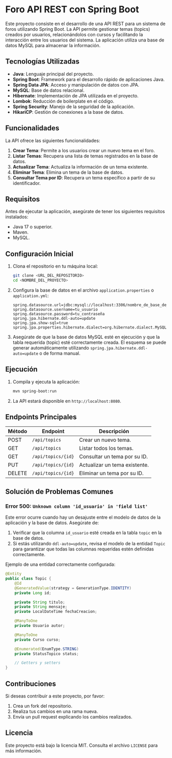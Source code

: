 # Foro API REST con Spring Boot

Este proyecto consiste en el desarrollo de una API REST para un sistema de foros utilizando Spring Boot. La API permite gestionar temas (topics) creados por usuarios, relacionándolos con cursos y facilitando la interacción entre los usuarios del sistema. La aplicación utiliza una base de datos MySQL para almacenar la información.

## Tecnologías Utilizadas

- **Java**: Lenguaje principal del proyecto.
- **Spring Boot**: Framework para el desarrollo rápido de aplicaciones Java.
- **Spring Data JPA**: Acceso y manipulación de datos con JPA.
- **MySQL**: Base de datos relacional.
- **Hibernate**: Implementación de JPA utilizada en el proyecto.
- **Lombok**: Reducción de boilerplate en el código.
- **Spring Security**: Manejo de la seguridad de la aplicación.
- **HikariCP**: Gestión de conexiones a la base de datos.

## Funcionalidades

La API ofrece las siguientes funcionalidades:

1. **Crear Tema**: Permite a los usuarios crear un nuevo tema en el foro.
2. **Listar Temas**: Recupera una lista de temas registrados en la base de datos.
3. **Actualizar Tema**: Actualiza la información de un tema existente.
4. **Eliminar Tema**: Elimina un tema de la base de datos.
5. **Consultar Tema por ID**: Recupera un tema específico a partir de su identificador.

## Requisitos

Antes de ejecutar la aplicación, asegúrate de tener los siguientes requisitos instalados:

- Java 17 o superior.
- Maven.
- MySQL.

## Configuración Inicial

1. Clona el repositorio en tu máquina local:

   ```bash
   git clone <URL_DEL_REPOSITORIO>
   cd <NOMBRE_DEL_PROYECTO>
   ```

2. Configura la base de datos en el archivo `application.properties` o `application.yml`:

   ```properties
   spring.datasource.url=jdbc:mysql://localhost:3306/nombre_de_base_de_datos
   spring.datasource.username=tu_usuario
   spring.datasource.password=tu_contraseña
   spring.jpa.hibernate.ddl-auto=update
   spring.jpa.show-sql=true
   spring.jpa.properties.hibernate.dialect=org.hibernate.dialect.MySQLDialect
   ```

3. Asegúrate de que la base de datos MySQL esté en ejecución y que la tabla requerida (topic) esté correctamente creada. El esquema se puede generar automáticamente utilizando `spring.jpa.hibernate.ddl-auto=update` o de forma manual.

## Ejecución

1. Compila y ejecuta la aplicación:

   ```bash
   mvn spring-boot:run
   ```

2. La API estará disponible en `http://localhost:8080`.

## Endpoints Principales

| Método | Endpoint          | Descripción                     |
|--------|-------------------|---------------------------------|
| POST   | `/api/topics`     | Crear un nuevo tema.            |
| GET    | `/api/topics`     | Listar todos los temas.         |
| GET    | `/api/topics/{id}`| Consultar un tema por su ID.    |
| PUT    | `/api/topics/{id}`| Actualizar un tema existente.   |
| DELETE | `/api/topics/{id}`| Eliminar un tema por su ID.     |

## Solución de Problemas Comunes

### Error 500: `Unknown column 'id_usuario' in 'field list'`

Este error ocurre cuando hay un desajuste entre el modelo de datos de la aplicación y la base de datos. Asegúrate de:

1. Verificar que la columna `id_usuario` esté creada en la tabla `topic` en la base de datos.
2. Si estás utilizando `ddl-auto=update`, revisa el modelo de la entidad `Topic` para garantizar que todas las columnas requeridas estén definidas correctamente.

Ejemplo de una entidad correctamente configurada:

```java
@Entity
public class Topic {
    @Id
    @GeneratedValue(strategy = GenerationType.IDENTITY)
    private Long id;

    private String titulo;
    private String mensaje;
    private LocalDateTime fechaCreacion;

    @ManyToOne
    private Usuario autor;

    @ManyToOne
    private Curso curso;

    @Enumerated(EnumType.STRING)
    private StatusTopico status;

    // Getters y setters
}
```

## Contribuciones

Si deseas contribuir a este proyecto, por favor:

1. Crea un fork del repositorio.
2. Realiza tus cambios en una rama nueva.
3. Envía un pull request explicando los cambios realizados.

## Licencia

Este proyecto está bajo la licencia MIT. Consulta el archivo `LICENSE` para más información.

